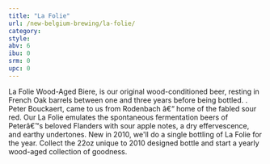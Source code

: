 ```yaml
---
title: "La Folie"
url: /new-belgium-brewing/la-folie/
category: 
style: 
abv: 6
ibu: 0
srm: 0
upc: 0
---
```

La Folie Wood-Aged Biere, is our original wood-conditioned beer, resting in French Oak barrels between one and three years before being bottled. . Peter Bouckaert, came to us from Rodenbach â€“ home of the fabled sour red. Our La Folie emulates the spontaneous fermentation beers of Peterâ€™s beloved Flanders with sour apple notes, a dry effervescence, and earthy undertones. New in 2010, we'll do a single bottling of La Folie for the year. Collect the 22oz unique to 2010 designed bottle and start a yearly wood-aged collection of goodness.
